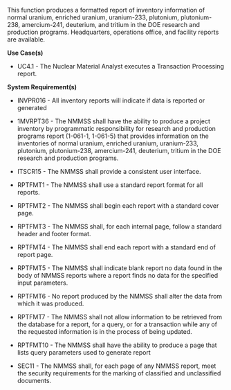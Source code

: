 This function produces a formatted report of inventory information of normal uranium, enriched uranium, uranium-233, plutonium, plutonium- 238, amercium-241, deuterium, and tritium in the DOE research and production programs. Headquarters, operations office, and facility reports are available.

**Use Case(s)**

- UC4.1 - The Nuclear Material Analyst executes a Transaction Processing report.

**System Requirement(s)**

- INVPR016 - All inventory reports will indicate if data is reported or generated

- 1MVRPT36 - The NMMSS shall have the ability to produce a project inventory by programmatic responsibility for research and production programs report (1-061-1, 1-061-5) that provides information on the inventories of normal uranium, enriched uranium, uranium-233, plutonium, plutonium-238, amercium-241, deuterium, tritium in the DOE research and production programs.

- ITSCR15 - The NMMSS shall provide a consistent user interface.

- RPTFMT1 - The NMMSS shall use a standard report format for all reports.

- RPTFMT2 - The NMMSS shall begin each report with a standard cover page.

- RPTFMT3 - The NMMSS shall, for each internal page, follow a standard header and footer format.

- RPTFMT4 - The NMMSS shall end each report with a standard end of report page.

- RPTFMT5 - The NMMSS shall indicate blank report no data found in the body of NMMSS reports where a report finds no data for the specified input parameters.

- RPTFMT6 - No report produced by the NMMSS shall alter the data from which it was produced.

- RPTFMT7 - The NMMSS shall not allow information to be retrieved from the database for a report, for a query, or for a transaction while any of the requested information is in the process of being updated.

- RPTFMT10 - The NMMSS shall have the ability to produce a page that lists query parameters used to generate report

- SEC11 - The NMMSS shall, for each page of any NMMSS report, meet the security requirements for the marking of classified and unclassified documents.
